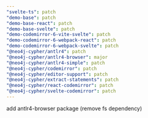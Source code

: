 ```yaml
---
"svelte-ts": patch
"demo-base": patch
"demo-base-react": patch
"demo-base-svelte": patch
"demo-codemirror-6-vite-svelte": patch
"demo-codemirror-6-webpack-react": patch
"demo-codemirror-6-webpack-svelte": patch
"@neo4j-cypher/antlr4": patch
"@neo4j-cypher/antlr4-browser": major
"@neo4j-cypher/antlr4-simple": patch
"@neo4j-cypher/codemirror": patch
"@neo4j-cypher/editor-support": patch
"@neo4j-cypher/extract-statements": patch
"@neo4j-cypher/react-codemirror": patch
"@neo4j-cypher/svelte-codemirror": patch
---
```


add antlr4-browser package (remove fs dependency)
